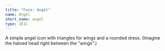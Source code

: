 ```yaml
---
title: "Face: Angel"
name: Angel
short_name: angel
type: 2E1C
---
```


A simple angel icon with triangles for wings and a rounded dress.  (Imagine the haloed head right between the "wings".)
